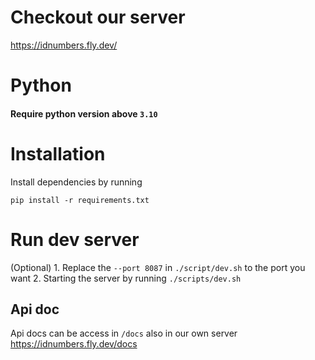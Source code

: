 # Checkout our server
https://idnumbers.fly.dev/

# Python
#### Require python version above `3.10`

# Installation
Install dependencies by running
```
pip install -r requirements.txt
```

# Run dev server
(Optional) 1. Replace the `--port 8087` in `./script/dev.sh` to the port you want 
2. Starting the server by running `./scripts/dev.sh`

## Api doc
Api docs can be access in `/docs`
also in our own server https://idnumbers.fly.dev/docs
